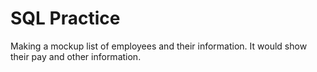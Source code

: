 # SQL Practice
Making a mockup list of employees and their information. It would show their pay and other information.
